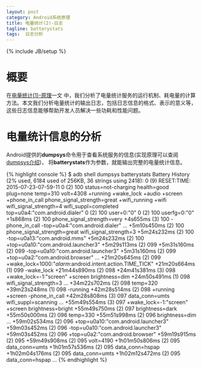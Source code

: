 ```yaml
---
layout: post
category: Android系统原理
title: 电量统计(2)-日志
tagline: batterystats
tags:  日志分析
---
```

{% include JB/setup %}

# 概要

在[电量统计(1)-原理](/2015-07-21-batterystats-part1)一文
中，我们分析了电量统计服务的运行机制、耗电量的计算方法。本文我们分析电量统计的输出日志，包括日志信息的格式、表示的意义等，这些日志信息能够帮助开发人员解决一些功耗和性能问题。

# 电量统计信息的分析

Android提供的**dumpsys**命令用于查看系统服务的信息(实现原理可以查阅[dumpsys介绍](/2015-07-19-Intro-to-dumpsys))，
将**batterystats**作为参数，就能输出完整的电量统计信息。

{% highlight console %}
$ adb shell dumpsys batterystats
Battery History (2% used, 6184 used of 256KB, 36 strings using 2418):
                    0 (9) RESET:TIME: 2015-07-23-07-59-11
                    0 (2) 100 status=not-charging health=good plug=none temp=310 volt=4308 +running +wake_lock +audio +screen +phone_in_call phone_signal_strength=great +wifi_running +wifi wifi_signal_strength=4 wifi_suppl=completed top=u0a4:"com.android.dialer"
                    0 (2) 100 user=0:"0"
                    0 (2) 100 userfg=0:"0"
             +1s868ms (2) 100 phone_signal_strength=very
             +4s655ms (3) 100 -phone_in_call -top=u0a4:"com.android.dialer"
                  ...
          +5m10s450ms (2) 100 phone_signal_strength=great wifi_signal_strength=3
          +5m24s232ms (2) 100 -top=u0a13:"com.android.mms"
          +5m24s232ms (2) 100 +top=u0a10:"com.android.launcher3"
          +5m29s113ms (2) 099
          +5m31s160ms (2) 099 -top=u0a10:"com.android.launcher3"
          +5m31s160ms (2) 099 +top=u0a2:"com.android.browser"
                  ...
         +21m20s645ms (2) 099 +wake_lock=1000:"*alarm*:android.intent.action.TIME_TICK"
         +21m20s664ms (1) 099 -wake_lock
         +21m44s890ms (2) 098
         +24m41s381ms (3) 098 +wake_lock=-1:"screen" +screen brightness=dim
         +24m50s491ms (1) 098 wifi_signal_strength=3
                  ...
         +34m22s702ms (2) 098 temp=320
         +39m23s248ms (1) 098 -running
         +42m28s514ms (2) 098 +running +screen -phone_in_call
         +42m28s808ms (3) 097 data_conn=umts wifi_suppl=scanning
                  ...
         +55m49s554ms (3) 097 +wake_lock=-1:"screen" +screen brightness=bright
         +55m49s750ms (2) 097 brightness=dark
         +55m50s000ms (2) 096 temp=330
         +55m51s998ms (2) 096 brightness=dim
                  ...
         +59m02s534ms (2) 096 +top=u0a10:"com.android.launcher3"
         +59m03s452ms (2) 096 -top=u0a10:"com.android.launcher3"
         +59m03s452ms (2) 096 +top=u0a2:"com.android.browser"
         +59m19s915ms (2) 095
         +59m49s908ms (2) 095 volt=4190
       +1h01m50s806ms (2) 095 data_conn=umts
       +1h01m57s536ms (2) 095 data_conn=hspap
       +1h02m04s176ms (2) 095 data_conn=umts
       +1h02m12s472ms (2) 095 data_conn=hspap
                  ...
{% endhighlight %}


